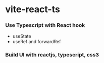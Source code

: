 # vite-react-ts

### Use Typescript with React hook
- useState
- useRef and  forwardRef

### Build UI with reactjs, typescript, css3
